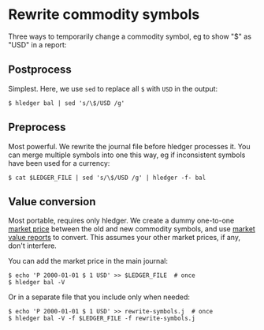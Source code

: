 # Rewrite commodity symbols

Three ways to temporarily change a commodity symbol, eg to show "$" as "USD" in a report:

## Postprocess

Simplest. 
Here, we use `sed` to replace all `$` with `USD` in the output:

```shell
$ hledger bal | sed 's/\$/USD /g'
```

## Preprocess

Most powerful. 
We rewrite the journal file before hledger processes it. You can merge multiple symbols into one this way, eg if inconsistent symbols have been used for a currency:

```shell
$ cat $LEDGER_FILE | sed 's/\$/USD /g' | hledger -f- bal
```

## Value conversion

Most portable, requires only hledger.
We create a dummy one-to-one [market price](hledger.md#market-prices) between the old and new commodity symbols,
and use [market value reports](hledger.md#v-value) to convert.
This assumes your other market prices, if any, don't interfere.

You can add the market price in the main journal:
```shell
$ echo 'P 2000-01-01 $ 1 USD' >> $LEDGER_FILE  # once
$ hledger bal -V
```

Or in a separate file that you include only when needed:
```shell
$ echo 'P 2000-01-01 $ 1 USD' >> rewrite-symbols.j  # once
$ hledger bal -V -f $LEDGER_FILE -f rewrite-symbols.j
```
